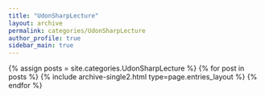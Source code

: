 ```yaml
---
title: "UdonSharpLecture"
layout: archive
permalink: categories/UdonSharpLecture
author_profile: true
sidebar_main: true
---
```


{% assign posts = site.categories.UdonSharpLecture %}
{% for post in posts %} {% include archive-single2.html type=page.entries_layout %} {% endfor %}